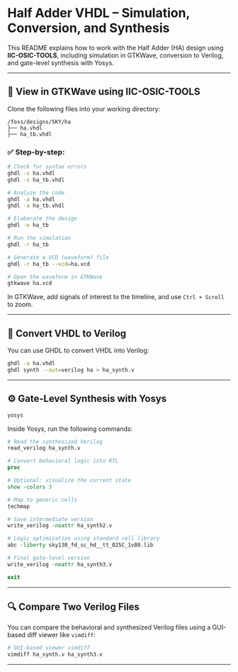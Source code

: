 # Half Adder VHDL – Simulation, Conversion, and Synthesis

This README explains how to work with the Half Adder (HA) design using **IIC-OSIC-TOOLS**, including simulation in GTKWave, conversion to Verilog, and gate-level synthesis with Yosys.

---

## 🔬 View in GTKWave using IIC-OSIC-TOOLS

Clone the following files into your working directory:
```
/foss/designs/SKY/ha
├── ha.vhdl
├── ha_tb.vhdl
```

### ✅ Step-by-step:

```bash
# Check for syntax errors
ghdl -s ha.vhdl
ghdl -s ha_tb.vhdl

# Analyze the code
ghdl -a ha.vhdl
ghdl -a ha_tb.vhdl

# Elaborate the design
ghdl -e ha_tb

# Run the simulation
ghdl -r ha_tb

# Generate a VCD (waveform) file
ghdl -r ha_tb --vcd=ha.vcd

# Open the waveform in GTKWave
gtkwave ha.vcd
```

In GTKWave, add signals of interest to the timeline, and use `Ctrl + Scroll` to zoom.

---

## 🔁 Convert VHDL to Verilog

You can use GHDL to convert VHDL into Verilog:

```bash
ghdl -a ha.vhdl
ghdl synth --out=verilog ha > ha_synth.v
```

---

## ⚙️ Gate-Level Synthesis with Yosys

```bash
yosys
```

Inside Yosys, run the following commands:

```tcl
# Read the synthesized Verilog
read_verilog ha_synth.v

# Convert behavioral logic into RTL
proc

# Optional: visualize the current state
show -colors 3

# Map to generic cells
techmap

# Save intermediate version
write_verilog -noattr ha_synth2.v

# Logic optimization using standard cell library
abc -liberty sky130_fd_sc_hd__tt_025C_1v80.lib

# Final gate-level version
write_verilog -noattr ha_synth3.v

exit
```

---

## 🔍 Compare Two Verilog Files

You can compare the behavioral and synthesized Verilog files using a GUI-based diff viewer like `vimdiff`:

```bash
# GUI-based viewer vimdiff
vimdiff ha_synth.v ha_synth3.v
```

---
